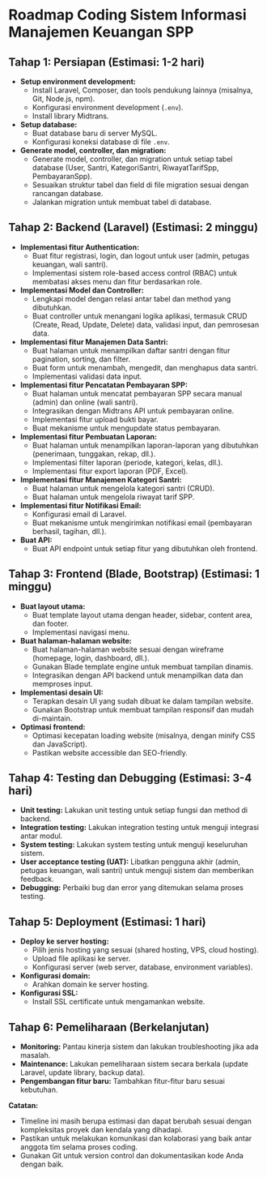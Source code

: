 # Roadmap Coding Sistem Informasi Manajemen Keuangan SPP

## Tahap 1: Persiapan (Estimasi: 1-2 hari)

* **Setup environment development:**
    * Install Laravel, Composer, dan tools pendukung lainnya (misalnya, Git, Node.js, npm).
    * Konfigurasi environment development (`.env`).
    * Install library Midtrans.
* **Setup database:**
    * Buat database baru di server MySQL.
    * Konfigurasi koneksi database di file `.env`.
* **Generate model, controller, dan migration:**
    * Generate model, controller, dan migration untuk setiap tabel database (User, Santri, KategoriSantri, RiwayatTarifSpp, PembayaranSpp).
    * Sesuaikan struktur tabel dan field di file migration sesuai dengan rancangan database.
    * Jalankan migration untuk membuat tabel di database.

## Tahap 2: Backend (Laravel) (Estimasi: 2 minggu)

* **Implementasi fitur Authentication:**
    * Buat fitur registrasi, login, dan logout untuk user (admin, petugas keuangan, wali santri).
    * Implementasi sistem role-based access control (RBAC) untuk membatasi akses menu dan fitur berdasarkan role.
* **Implementasi Model dan Controller:**
    * Lengkapi model dengan relasi antar tabel dan method yang dibutuhkan.
    * Buat controller untuk menangani logika aplikasi, termasuk CRUD (Create, Read, Update, Delete) data, validasi input, dan pemrosesan data.
* **Implementasi fitur Manajemen Data Santri:**
    * Buat halaman untuk menampilkan daftar santri dengan fitur pagination, sorting, dan filter.
    * Buat form untuk menambah, mengedit, dan menghapus data santri.
    * Implementasi validasi data input.
* **Implementasi fitur Pencatatan Pembayaran SPP:**
    * Buat halaman untuk mencatat pembayaran SPP secara manual (admin) dan online (wali santri).
    * Integrasikan dengan Midtrans API untuk pembayaran online.
    * Implementasi fitur upload bukti bayar.
    * Buat mekanisme untuk mengupdate status pembayaran.
* **Implementasi fitur Pembuatan Laporan:**
    * Buat halaman untuk menampilkan laporan-laporan yang dibutuhkan (penerimaan, tunggakan, rekap, dll.).
    * Implementasi filter laporan (periode, kategori, kelas, dll.).
    * Implementasi fitur export laporan (PDF, Excel).
* **Implementasi fitur Manajemen Kategori Santri:**
    * Buat halaman untuk mengelola kategori santri (CRUD).
    * Buat halaman untuk mengelola riwayat tarif SPP.
* **Implementasi fitur Notifikasi Email:**
    * Konfigurasi email di Laravel.
    * Buat mekanisme untuk mengirimkan notifikasi email (pembayaran berhasil, tagihan, dll.).
* **Buat API:**
    * Buat API endpoint untuk setiap fitur yang dibutuhkan oleh frontend.

## Tahap 3: Frontend (Blade, Bootstrap) (Estimasi: 1 minggu)

* **Buat layout utama:**
    * Buat template layout utama dengan header, sidebar, content area, dan footer.
    * Implementasi navigasi menu.
* **Buat halaman-halaman website:**
    * Buat halaman-halaman website sesuai dengan wireframe (homepage, login, dashboard, dll.).
    * Gunakan Blade template engine untuk membuat tampilan dinamis.
    * Integrasikan dengan API backend untuk menampilkan data dan memproses input.
* **Implementasi desain UI:**
    * Terapkan desain UI yang sudah dibuat ke dalam tampilan website.
    * Gunakan Bootstrap untuk membuat tampilan responsif dan mudah di-maintain.
* **Optimasi frontend:**
    * Optimasi kecepatan loading website (misalnya, dengan minify CSS dan JavaScript).
    * Pastikan website accessible dan SEO-friendly.

## Tahap 4: Testing dan Debugging (Estimasi: 3-4 hari)

* **Unit testing:**  Lakukan unit testing untuk setiap fungsi dan method di backend.
* **Integration testing:**  Lakukan integration testing untuk menguji integrasi antar modul.
* **System testing:**  Lakukan system testing untuk menguji keseluruhan sistem.
* **User acceptance testing (UAT):**  Libatkan pengguna akhir (admin, petugas keuangan, wali santri) untuk menguji sistem dan memberikan feedback.
* **Debugging:**  Perbaiki bug dan error yang ditemukan selama proses testing.

## Tahap 5: Deployment (Estimasi: 1 hari)

* **Deploy ke server hosting:**
    * Pilih jenis hosting yang sesuai (shared hosting, VPS, cloud hosting).
    * Upload file aplikasi ke server.
    * Konfigurasi server (web server, database, environment variables).
* **Konfigurasi domain:**
    * Arahkan domain ke server hosting.
* **Konfigurasi SSL:**
    * Install SSL certificate untuk mengamankan website.

## Tahap 6: Pemeliharaan (Berkelanjutan)

* **Monitoring:**  Pantau kinerja sistem dan lakukan troubleshooting jika ada masalah.
* **Maintenance:**  Lakukan pemeliharaan sistem secara berkala (update Laravel, update library, backup data).
* **Pengembangan fitur baru:**  Tambahkan fitur-fitur baru sesuai kebutuhan.

**Catatan:**

* Timeline ini masih berupa estimasi dan dapat berubah sesuai dengan kompleksitas proyek dan kendala yang dihadapi.
* Pastikan untuk melakukan komunikasi dan kolaborasi yang baik antar anggota tim selama proses coding.
* Gunakan Git untuk version control dan dokumentasikan kode Anda dengan baik.